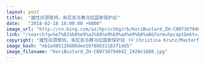 ```yaml
---
layout: post
title:  "雄性灰颈鹭鸨，肯尼亚马赛马拉国家保护区"
date:   "2018-02-18 16:00:00 +0800"
image_url: "http://cn.bing.com/az/hprichbg/rb/KoriBustard_ZH-CN9730794842_1920x1080.jpg"
link: "/search?q=%e7%81%b0%e9%a2%88%e9%b9%ad%e9%b8%a8&form=hpcapt&mkt=zh-cn"
copyright: "雄性灰颈鹭鸨，肯尼亚马赛马拉国家保护区 (© Christina Krutz/Masterfile)"
image_hash: "eb1ad85126606dee50f88631183f1dd5"
image_filename: "KoriBustard_ZH-CN9730794842_1920x1080.jpg"
---
```

